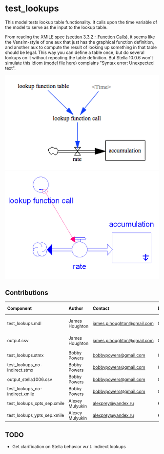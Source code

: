 test_lookups
============

This model tests lookup table functionality. It calls upon the time
variable of the model to serve as the input to the lookup table.

From reading the XMILE spec ([section 3.3.2 - Function
Calls](http://docs.oasis-open.org/xmile/xmile/v1.0/cos01/xmile-v1.0-cos01.html#_Toc426543507)),
it seems like the Vensim-style of one aux that just has the graphical
function definition, and another aux to compute the result of looking
up something in that table should be legal. This way you can define a
table once, but do several lookups on it without repeating the table
definition.  But Stella 10.0.6 won't simulate this idiom ([model file
here](test_lookups.stmx)) complains "Syntax error: Unexpected text".

![test_lookups Vensim screenshot](vensim_screenshot.png)
![test_lookups Stella screenshot](stella_screenshot.png)


Contributions
-------------

| Component                      | Author          | Contact                    | Date    | Software Version        |
|:------------------------------ |:--------------- |:-------------------------- |:------- |:----------------------- |
| test_lookups.mdl               | James Houghton  | james.p.houghton@gmail.com | 8/27/15 | Vensim DSS 6.3 for Mac  |
| output.csv                     | James Houghton  | james.p.houghton@gmail.com | 8/27/15 | Vensim DSS 6.3 for Mac  |
| test_lookups.stmx              | Bobby Powers    | bobbypowers@gmail.com      | 8/28/15 | Stella 10.0.6           |
| test_lookups_no-indirect.stmx  | Bobby Powers    | bobbypowers@gmail.com      | 8/28/15 | Stella 10.0.6           |
| output_stella1006.csv          | Bobby Powers    | bobbypowers@gmail.com      | 8/28/15 | Stella 10.0.6           |
| test_lookups_no-indirect.xmile | Bobby Powers    | bobbypowers@gmail.com      | 8/28/15 | xmileconv v0.1.0        |
| test_lookups_xpts_sep.xmile    | Alexey Mulyukin | alexprey@yandex.ru         | 6/09/18 | Manual changes          |
| test_lookups_ypts_sep.xmile    | Alexey Mulyukin | alexprey@yandex.ru         | 6/09/18 | Manual changes          |


TODO
----
- Get clarification on Stella behavior w.r.t. indirect lookups
